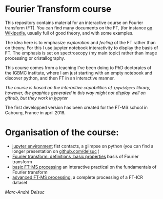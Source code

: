 # Fourier Transform course

This repository contains material for an interactive course on Fourier transform (FT).
You can find many documents on the FT, (for instance [on Wikipedia](https://en.wikipedia.org/wiki/Fourier_transform), usually full of good theory, and with some examples.

The idea here is to emphasize  *exploration* and *feeling* of the FT rather than on theory.
For this I use jupyter notebook interactivity to display the basis of FT.
The emphasis is set on spectroscopy (my main topic) rather than image processing or cristallography.

This course comes from a teaching I've been doing to PhD doctorates of the IGBMC institute,
where I am just starting with an empty notebook and discover python, and then FT in an interactive manner.

*The course is based on the interactive capabilities of `ipywidgets` library, however, the graphics generated in this way might not display well on github, but they work in jypyter*

The first developped version has been created for the FT-MS school in Cabourg, France in april 2018.


# Organisation of the course:

- [jupyter environment](Jupyter_environment.ipynb)
fist contacts, a glimpse on python (you can find a longer presentation on [github.com/delsuc](https://github.com/delsuc/MemoBio2015/blob/master/Presentation.ipynb) )
- [Fourier transform: definitions, basic properties](Definition_Properties.ipynb)
basis of Fourier transform
- [basic FT-MS processing](Basic_FT.ipynb) an interactive practical on the fundamentals of Fourier transform
- [advanced FT-MS processing](FTICR_1.ipynb), a complete processing of a FT-ICR dataset


*Marc-André Delsuc*

